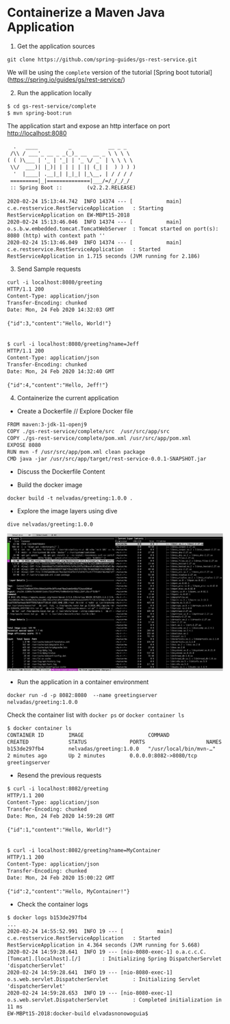 # Containerize a Maven Java Application 

1. Get the application sources

 ``` 
 git clone https://github.com/spring-guides/gs-rest-service.git
 ```
We will be using the `complete` version of the tutorial [Spring boot tutorial]
(https://spring.io/guides/gs/rest-service/)

2. Run the application locally
 ``` 
$ cd gs-rest-service/complete
$ mvn spring-boot:run
 ```
The application start and expose an http interface on port   <http://localhost:8080>


```
  .   ____          _            __ _ _
 /\\ / ___'_ __ _ _(_)_ __  __ _ \ \ \ \
( ( )\___ | '_ | '_| | '_ \/ _` | \ \ \ \
 \\/  ___)| |_)| | | | | || (_| |  ) ) ) )
  '  |____| .__|_| |_|_| |_\__, | / / / /
 =========|_|==============|___/=/_/_/_/
 :: Spring Boot ::        (v2.2.2.RELEASE)

2020-02-24 15:13:44.742  INFO 14374 --- [           main] c.e.restservice.RestServiceApplication   : Starting RestServiceApplication on EW-MBPt15-2018 
2020-02-24 15:13:46.046  INFO 14374 --- [           main] o.s.b.w.embedded.tomcat.TomcatWebServer  : Tomcat started on port(s): 8080 (http) with context path ''
2020-02-24 15:13:46.049  INFO 14374 --- [           main] c.e.restservice.RestServiceApplication   : Started RestServiceApplication in 1.715 seconds (JVM running for 2.186)
```

3. Send Sample requests

```
curl -i localhost:8080/greeting
HTTP/1.1 200
Content-Type: application/json
Transfer-Encoding: chunked
Date: Mon, 24 Feb 2020 14:32:03 GMT

{"id":3,"content":"Hello, World!"}


$ curl -i localhost:8080/greeting?name=Jeff
HTTP/1.1 200
Content-Type: application/json
Transfer-Encoding: chunked
Date: Mon, 24 Feb 2020 14:32:40 GMT

{"id":4,"content":"Hello, Jeff!"}
```




4. Containerize the current application  

* Create a Dockerfile  // Explore Docker file 
```
FROM maven:3-jdk-11-openj9
COPY ./gs-rest-service/complete/src  /usr/src/app/src
COPY ./gs-rest-service/complete/pom.xml /usr/src/app/pom.xml
EXPOSE 8080
RUN mvn -f /usr/src/app/pom.xml clean package
CMD java -jar /usr/src/app/target/rest-service-0.0.1-SNAPSHOT.jar
```

* Discuss the Dockerfile Content 

* Build the docker image 

```
docker build -t nelvadas/greeting:1.0.0 .
```

* Explore the image layers using dive 

```
dive nelvadas/greeting:1.0.0
```

![](../images/diveoverview.png)

* Run the application in a container environment 

```
docker run -d -p 8082:8080  --name greetingserver nelvadas/greeting:1.0.0 
```

Check the container list  with `docker ps` or `docker container ls `

```
$ docker container ls
CONTAINER ID        IMAGE                     COMMAND                  CREATED             STATUS              PORTS                    NAMES
b153de297fb4        nelvadas/greeting:1.0.0   "/usr/local/bin/mvn-…"   2 minutes ago       Up 2 minutes        0.0.0.0:8082->8080/tcp   greetingserver
```

* Resend the previous requests 

```
$ curl -i localhost:8082/greeting
HTTP/1.1 200
Content-Type: application/json
Transfer-Encoding: chunked
Date: Mon, 24 Feb 2020 14:59:28 GMT

{"id":1,"content":"Hello, World!"}


$ curl -i localhost:8082/greeting?name=MyContainer
HTTP/1.1 200
Content-Type: application/json
Transfer-Encoding: chunked
Date: Mon, 24 Feb 2020 15:00:22 GMT

{"id":2,"content":"Hello, MyContainer!"}

```

* Check the container logs 
```
$ docker logs b153de297fb4
...
2020-02-24 14:55:52.991  INFO 19 --- [           main] c.e.restservice.RestServiceApplication   : Started RestServiceApplication in 4.364 seconds (JVM running for 5.668)
2020-02-24 14:59:28.641  INFO 19 --- [nio-8080-exec-1] o.a.c.c.C.[Tomcat].[localhost].[/]       : Initializing Spring DispatcherServlet 'dispatcherServlet'
2020-02-24 14:59:28.641  INFO 19 --- [nio-8080-exec-1] o.s.web.servlet.DispatcherServlet        : Initializing Servlet 'dispatcherServlet'
2020-02-24 14:59:28.653  INFO 19 --- [nio-8080-exec-1] o.s.web.servlet.DispatcherServlet        : Completed initialization in 11 ms
EW-MBPt15-2018:docker-build elvadasnonowoguia$
```
